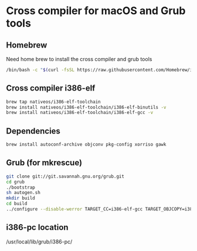 
# Cross compiler for macOS and Grub tools

## Homebrew
Need home brew to install the cross compiler and grub tools
```sh
/bin/bash -c "$(curl -fsSL https://raw.githubusercontent.com/Homebrew/install/HEAD/install.sh)"
```

## Cross compiler i386-elf
```sh
brew tap nativeos/i386-elf-toolchain
brew install nativeos/i386-elf-toolchain/i386-elf-binutils -v
brew install nativeos/i386-elf-toolchain/i386-elf-gcc -v
```

## Dependencies
```sh
brew install autoconf-archive objconv pkg-config xorriso gawk
```

## Grub (for mkrescue)
```sh
git clone git://git.savannah.gnu.org/grub.git
cd grub
./bootstrap
sh autogen.sh
mkdir build
cd build
../configure --disable-werror TARGET_CC=i386-elf-gcc TARGET_OBJCOPY=i386-elf-objcopy TARGET_STRIP=i386-elf-strip TARGET_NM=i386-elf-nm TARGET_RANLIB=i386-elf-ranlib --target=i386-elf
```

## i386-pc location
/usr/local/lib/grub/i386-pc/
